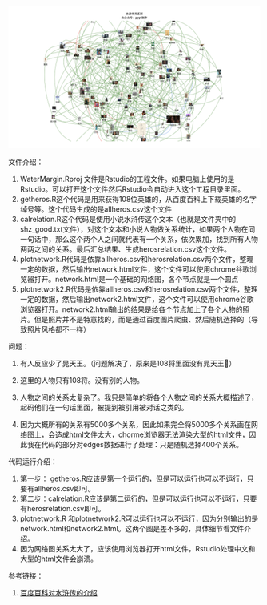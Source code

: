 ![工程结果](https://github.com/yuanzhoulvpi2017/plot_data/blob/master/WaterMargin/%E6%88%AA%E5%B1%8F2020-12-31%20%E4%B8%8B%E5%8D%8812.53.58.png)

文件介绍：

1. WaterMargin.Rproj 文件是Rstudio的工程文件。如果电脑上使用的是Rstudio。可以打开这个文件然后Rstudio会自动进入这个工程目录里面。
2. getheros.R这个代码是用来获得108位英雄的，从百度百科上下载英雄的名字绰号等。这个代码生成的是allheros.csv这个文件
3. calrelation.R这个代码是使用小说水浒传这个文本（也就是文件夹中的shz_good.txt文件），对这个文本和小说人物做关系统计，如果两个人物在同一句话中，那么这个两个人之间就代表有一个关系，依次累加，找到所有人物两两之间的关系。最后汇总结果、生成herosrelation.csv这个文件。
4. plotnetwork.R代码是依靠allheros.csv和herosrelation.csv两个文件，整理一定的数据，然后输出network.html文件，这个文件可以使用chrome谷歌浏览器打开。network.html是一个基础的网络图，各个节点就是一个圆点
5. plotnetwork2.R代码是依靠allheros.csv和herosrelation.csv两个文件，整理一定的数据，然后输出network2.html文件，这个文件可以使用chrome谷歌浏览器打开。network2.html输出的结果是给各个节点加上了各个人物的照片。但是照片并不是特意找的，而是通过百度图片爬虫、然后随机选择的（导致照片风格都不一样）



问题：

1. 有人反应少了晁天王。（问题解决了，原来是108将里面没有晁天王🤪）

2. 这里的人物只有108将。没有别的人物。

3. 人物之间的关系太复杂了。我只是简单的将各个人物之间的关系大概描述了，起码他们在一句话里面，被提到被引用被对话之类的。

4. 因为大概所有的关系有5000多个关系，因此如果完全将5000多个关系画在网络图上，会造成html文件太大，chorme浏览器无法渲染大型的html文件，因此我在代码的部分对edges数据进行了处理：只是随机选择400个关系。

   

代码运行介绍：

1. 第一步： getheros.R应该是第一个运行的，但是可以运行也可以不运行，只要有allheros.csv即可。
2. 第二步：calrelation.R应该是第二运行的，但是可以运行也可以不运行，只要有herosrelation.csv即可。
3. plotnetwork.R 和plotnetwork2.R可以运行也可以不运行，因为分别输出的是network.html和network2.html。这两个图是差不多的，具体细节看文件介绍。
4. 因为网络图关系太大了，应该使用浏览器打开html文件，Rstudio处理中文和大型的html文件会崩溃。


参考链接：

1. [百度百科对水浒传的介绍](https://baike.baidu.com/item/%E6%B0%B4%E6%B5%92%E4%BC%A0/348#3_3)






